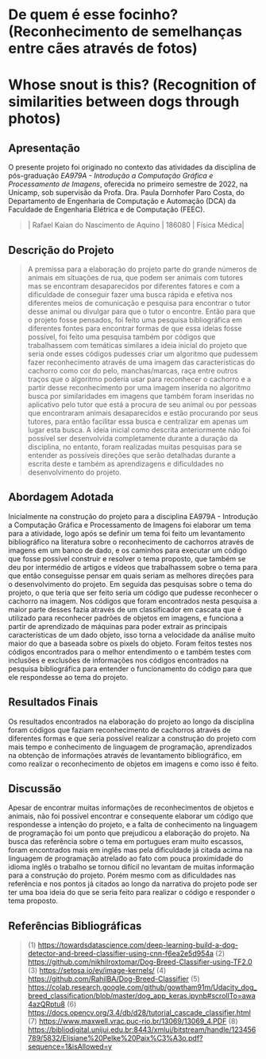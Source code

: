 #  De quem é esse focinho? (Reconhecimento de semelhanças entre cães através de fotos)

#  Whose snout is this? (Recognition of similarities between dogs through photos)
 
## Apresentação
 
O presente projeto foi originado no contexto das atividades da disciplina de pós-graduação *EA979A - Introdução a Computação Gráfica e Processamento de Imagens*,
oferecida no primeiro semestre de 2022, na Unicamp, sob supervisão da Profa. Dra. Paula Dornhofer Paro Costa, do Departamento de Engenharia de Computação e Automação (DCA) da Faculdade de Engenharia Elétrica e de Computação (FEEC).
 
> | Rafael Kaian do Nascimento de Aquino | 186080  | Física Médica|
 
 
## Descrição do Projeto
> A premissa para a elaboração do projeto parte do grande números de animais em situações de rua, que podem ser animais com tutores mas se encontram desaparecidos por diferentes fatores e com a dificuldade de conseguir fazer uma busca rápida e efetiva nos diferentes meios de comunicação e pesquisa para encontrar o tutor desse animal ou divulgar para que o tutor o encontre. Então para que o projeto fosse pensados, foi feito uma pesquisa bibliográfica em diferentes fontes para encontrar formas de que essa ideias fosse possível, foi feito uma pesquisa também por códigos que trabalhassem com temáticas similares a ideia inicial do projeto que seria onde esses códigos pudesses criar um algoritmo que pudessem fazer reconhecimento através de uma imagem das características do cachorro como cor do pelo, manchas/marcas, raça entre outros traços que o algoritmo poderia usar para reconhecer o cachorro e a partir desse reconhecimento por uma imagem inserida no algoritmo busca por similaridades em imagens que também foram inseridas no aplicativo pelo tutor que está a procura de seu animal ou por pessoas que encontraram animais desaparecidos e estão procurando por seus tutores, para então facilitar essa busca e centralizar em apenas um lugar esta busca. A ideia inicial como descrita anteriormente não foi possível ser desenvolvida completamente durante a duração da disciplina, no entanto, foram realizadas muitas pesquisas para se entender as possíveis direções que serão detalhadas durante a escrita deste e também as aprendizagens e dificuldades no desenvolvimento do projeto.

## Abordagem Adotada
Inicialmente na construção do projeto para a disciplina EA979A - Introdução a Computação Gráfica e Processamento de Imagens foi elaborar um tema para a atividade, logo após se definir um tema foi feito um levantamento bibliográfico na literatura sobre o reconhecimento de cachorros através de imagens em um banco de dado, e os caminhos para executar um código que fosse possível construir e resolver o tema proposto, que também se deu por intermédio de artigos e vídeos que trabalhassem sobre o tema para que então conseguisse pensar em quais seriam as melhores direções para o desenvolvimento do projeto. 
Em seguida das pesquisas sobre o tema do projeto, o que teria que ser feito seria um código que pudesse reconhecer o cachorro na imagem. Nos códigos que foram encontrados nesta pesquisa a maior parte desses fazia através de um classificador em cascata que é utilizado para reconhecer padrões de objetos em imagens, e funciona a partir de aprendizado de máquinas para poder extrair as principais características de um dado objeto, isso torna a velocidade da análise muito maior do que a baseada sobre os pixels do objeto. 
Foram feitos testes nos códigos encontrados para o  melhor entendimento o e também testes com inclusões e exclusões de informações nos códigos encontrados na pesquisa bibliográfica para entender o funcionamento do código para que ele respondesse ao tema do projeto.
 
## Resultados Finais

Os resultados encontrados na elaboração do projeto ao longo da disciplina foram códigos que faziam reconhecimento de cachorros através de diferentes formas e que seria possível realizar a construção do projeto com mais tempo e conhecimento de linguagem de programação, aprendizados na obtenção de informações através de levantamento bibliográfico, em como realizar o reconhecimento de objetos em imagens e como isso é feito.

 
## Discussão

Apesar de encontrar muitas informações de reconhecimentos de objetos e animais, não foi possível encontrar e consequente elaborar um código que respondesse a intenção do projeto, e a falta de conhecimento na linguagem de programação foi um ponto que prejudicou a elaboração do projeto.
Na busca das referência sobre o tema em portugues eram muito escassos, foram encontrados mais em inglês mas pela dificuldade já citada acima na linguagem de programação atrelado ao fato com pouca proximidade do idioma inglês o trabalho se tornou  difícil no levantam de  muitas informação para a construção do projeto. 
Porém mesmo com as dificuldades nas referência e nos pontos já citados ao longo da narrativa do projeto pode ser ter uma boa ideia do que se seria feito para realizar o código e responder o tema proposto.


 
## Referências Bibliográficas

> (1) https://towardsdatascience.com/deep-learning-build-a-dog-detector-and-breed-classifier-using-cnn-f6ea2e5d954a
> (2) https://github.com/nikhilroxtomar/Dog-Breed-Classifier-using-TF2.0
> (3) https://setosa.io/ev/image-kernels/
> (4) https://github.com/RahilBA/Dog-Breed-Classifier
> (5) https://colab.research.google.com/github/gowtham91m/Udacity_dog_breed_classification/blob/master/dog_app_keras.ipynb#scrollTo=awa4azQRptu8
> (6) https://docs.opencv.org/3.4/db/d28/tutorial_cascade_classifier.html
> (7) https://www.maxwell.vrac.puc-rio.br/13069/13069_4.PDF
> (8) https://bibliodigital.unijui.edu.br:8443/xmlui/bitstream/handle/123456789/5832/Elisiane%20Pelke%20Paix%C3%A3o.pdf?sequence=1&isAllowed=y


